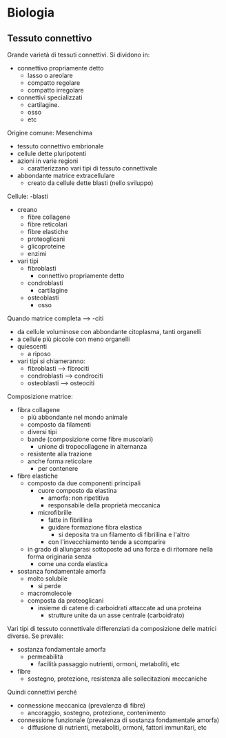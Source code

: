 # Biologia
## Tessuto connettivo


Grande varietà di tessuti connettivi. Si dividono in:
- connettivo propriamente detto
  - lasso o areolare
  - compatto regolare
  - compatto irregolare
- connettivi specializzati
  - cartilagine.
  - osso
  - etc

Origine comune: Mesenchima
- tessuto connettivo embrionale
- cellule dette pluripotenti
- azioni in varie regioni
  - caratterizzano vari tipi di tessuto connettivale
- abbondante matrice extracellulare
  - creato da cellule dette blasti (nello sviluppo)

Cellule: -blasti
- creano
  - fibre collagene
  - fibre reticolari
  - fibre elastiche
  - proteoglicani
  - glicoproteine
  - enzimi
- vari tipi
  - fibroblasti
    - connettivo propriamente detto
  - condroblasti
    - cartilagine
  - osteoblasti
    - osso

Quando matrice completa --> -citi
- da cellule voluminose con abbondante citoplasma, tanti organelli
- a cellule più piccole con meno organelli
- quiescenti
  - a riposo
- vari tipi si chiameranno:
  - fibroblasti --> fibrociti
  - condroblasti --> condrociti
  - osteoblasti --> osteociti

Composizione matrice:
- fibra collagene
  - più abbondante nel mondo animale
  - composto da filamenti
  - diversi tipi
  - bande (composizione come fibre muscolari)
    - unione di tropocollagene in alternanza
  - resistente alla trazione
  - anche forma reticolare
    - per contenere
- fibre elastiche
  - composto da due componenti principali
    - cuore composto da elastina
      - amorfa: non ripetitiva
      - responsabile della proprietà meccanica
    - microfibrille
      - fatte in fibrillina
      - guidare formazione fibra elastica
        - si deposita tra un filamento di fibrillina e l'altro
      - con l'invecchiamento tende a scomparire
  - in grado di allungarasi sottoposte ad una forza e di ritornare nella forma originaria senza
    - come una corda elastica
- sostanza fondamentale amorfa
  - molto solubile
    - si perde
  - macromolecole
  - composta da proteoglicani
    - insieme di catene di carboidrati attaccate ad una proteina
      - strutture unite da un asse centrale (carboidrato)

Vari tipi di tessuto connettivale differenziati da composizione delle matrici diverse. Se prevale:
- sostanza fondamentale amorfa
  - permeabilità
    - facilità passaggio nutrienti, ormoni, metaboliti, etc
- fibre
  - sostegno, protezione, resistenza alle sollecitazioni meccaniche

Quindi connettivi perché
- connessione meccanica (prevalenza di fibre)
  - ancoraggio, sostegno, protezione, contenimento
- connessione funzionale (prevalenza di sostanza fondamentale amorfa)
  - diffusione di nutrienti, metaboliti, ormoni, fattori immunitari, etc


